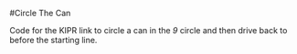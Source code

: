#Circle The Can

Code for the KIPR link to circle a can in the *9* circle and then drive back to before the starting line.
